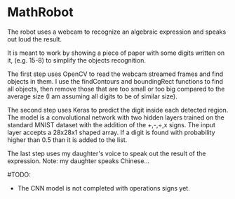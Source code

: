 # MathRobot
The robot uses a webcam to recognize an algebraic expression and speaks out loud the result.

It is meant to work by showing a piece of paper with some digits written on it, (e.g.
15-8) to simplify the objects recognition.

The first step uses OpenCV to read the webcam streamed frames and find objects in them. I use the findContours and boundingRect functions to find all objects, then remove those that are too small or too big compared to the average size (I am assuming all digits to be of similar size).

The second step uses Keras to predict the digit inside each detected region. The model is a convolutional network with two hidden layers trained on the standard MNIST dataset with the addition of the +,-,÷,x signs. The input layer accepts a 28x28x1 shaped array. If a digit is found with probability higher than 0.5 than it is added to the list.

The last step uses my daughter's voice to speak out the result of the expression. Note: my daughter speaks Chinese...


#TODO:
- The CNN model is not completed with operations signs yet.


